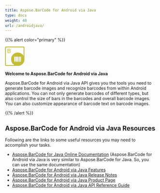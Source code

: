 ```yaml
---
title: Aspose.BarCode for Android via Java
type: docs
weight: 40
url: /androidjava/
---
```


{{% alert color="primary" %}} 

![Aspose.BarCode for Android via Java Product Logo](home_1.png)

**Welcome to Aspose.BarCode for Android via Java**

Aspose.BarCode for Android via Java API gives you the tools you need to generate barcode images and recognize barcodes from within Android applications. You can not only generate barcodes of different types, but also control the size of bars in the barcodes and overall barcode images. You can also customize appearance of barcode text on barcode images.

{{% /alert %}} 

## **Aspose.BarCode for Android via Java Resources**

Following are the links to some useful resources you may need to accomplish your tasks.

- [Aspose.BarCode for Java Online Documentation](/barcode/java) (Aspose.BarCode for Android via Java is very similar to Aspose.BarCode for Java. So, you can use the same documentation)
- [Aspose.BarCode for Android via Java Features](/barcode/java/aspose-barcode-for-android-via-java-features)
- [Aspose.BarCode for Android via Java Release Notes](/barcode/java/android-via-java-release-notes)
- [Aspose.BarCode for Android via Java Product Page](https://products.aspose.com/barcode/android-java)
- [Aspose.BarCode for Android via Java API Reference Guide](https://apireference.aspose.com/java/barcode) 






